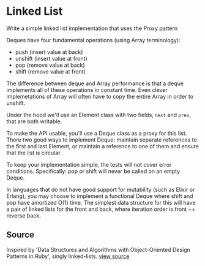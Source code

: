 # Linked List

Write a simple linked list implementation that uses the Proxy pattern

Deques have four fundamental operations (using Array terminology):

* push (insert value at back)
* unshift (insert value at front)
* pop (remove value at back)
* shift (remove value at front)

The difference between deque and Array performance is that a deque
implements all of these operations in constant time. Even clever
implemetations of Array will often have to copy the entire Array
in order to unshift.

Under the hood we'll use an Element class with two fields, `next` and
`prev`, that are both writable.

To make the API usable, you'll use a Deque class as a proxy for this
list. There two good ways to implement Deque: maintain separate references to the
first and last Element, or maintain a reference to one of them and
ensure that the list is circular.

To keep your implementation simple, the tests will not cover error
conditions. Specifically: pop or shift will never be called on an empty Deque.

In languages that do not have good support for mutability (such as
Elixir or Erlang), you may choose to implement a functional Deque
where shift and pop have amortized O(1) time. The simplest data structure
for this will have a pair of linked lists for the front and back,
where iteration order is front ++ reverse back.


## Source

Inspired by 'Data Structures and Algorithms with Object-Oriented Design Patterns in Ruby', singly linked-lists. [view source](http://www.brpreiss.com/books/opus8/html/page96.html#SECTION004300000000000000000)
